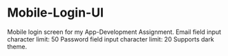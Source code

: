 # Mobile-Login-UI
Mobile login screen for my App-Development Assignment.
Email field input character limit: 50
Password field input character limit: 20
Supports dark theme.

